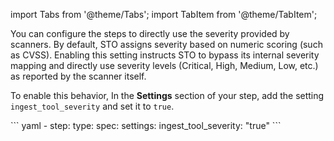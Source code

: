 import Tabs from '@theme/Tabs';
import TabItem from '@theme/TabItem';

You can configure the steps to directly use the severity provided by scanners. By default, STO assigns severity based on numeric scoring (such as CVSS). Enabling this setting instructs STO to bypass its internal severity mapping and directly use severity levels (Critical, High, Medium, Low, etc.) as reported by the scanner itself.

To enable this behavior, In the **Settings** section of your step, add the setting `ingest_tool_severity` and set it to `true`.

<Tabs>
    <TabItem value="Visual" label="Visual" default>
    <DocImage path={require('../static/sto-7041-add-setting-in-visual-editor.png')} width="50%" height="50%" title="Click to view full size image" />
      </TabItem>
    <TabItem value="YAML" label="YAML">
          ``` yaml
          - step:
              type: <scanner_name>
              spec:
                settings:
                  ingest_tool_severity: "true"
          ```
      </TabItem>
</Tabs>